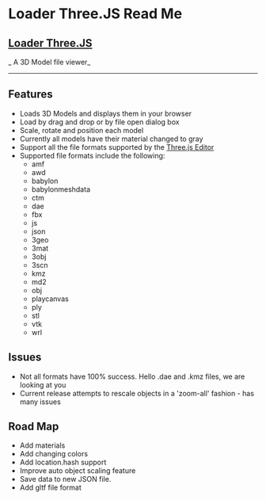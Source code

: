 Loader Three.JS Read Me
===

## [Loader Three.JS ]( http://jaanga.github.io/cookbook-threejs/viewers/loader-threejs/ )

_ A 3D Model file viewer_

***

## Features

* Loads 3D Models and displays them in your browser
* Load by drag and drop or by file open dialog box
* Scale, rotate and position each model
* Currently all models have their material changed to gray
* Support all the file formats supported by the [Three.js Editor]( http://threejs.org/editor/ )
* Supported file formats include the following:
	* amf
	* awd
	* babylon
	* babylonmeshdata
	* ctm
	* dae
	* fbx
	* js
	* json
	* 3geo
	* 3mat
	* 3obj
	* 3scn
	* kmz
	* md2
	* obj
	* playcanvas
	* ply
	* stl
	* vtk
	* wrl

## Issues

* Not all formats have 100% success. Hello .dae and .kmz files, we are looking at you
* Current release attempts to rescale objects in a 'zoom-all' fashion - has many issues

## Road Map

* Add materials
* Add changing colors
* Add location.hash support
* Improve auto object scaling feature
* Save data to new JSON file.
* Add gltf file format
 


